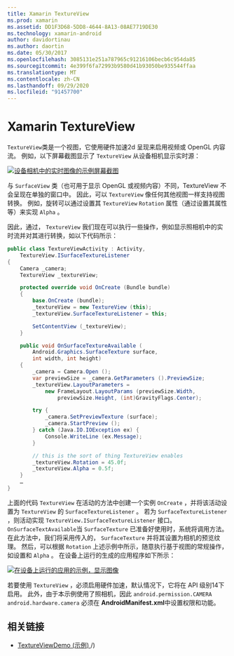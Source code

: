 ```yaml
---
title: Xamarin TextureView
ms.prod: xamarin
ms.assetid: DD1F3D68-5DD8-4644-8A13-08AE7719DE30
ms.technology: xamarin-android
author: davidortinau
ms.author: daortin
ms.date: 05/30/2017
ms.openlocfilehash: 3085131e251a787965c91216106becb6c954da85
ms.sourcegitcommit: 4e399f6fa72993b9580d41b93050be935544ffaa
ms.translationtype: MT
ms.contentlocale: zh-CN
ms.lasthandoff: 09/29/2020
ms.locfileid: "91457700"
---
```

# <a name="xamarinandroid-textureview"></a>Xamarin TextureView

`TextureView`类是一个视图，它使用硬件加速2d 呈现来启用视频或 OpenGL 内容流。 例如，以下屏幕截图显示了 `TextureView` 从设备相机显示实时源：

[![设备相机中的实时图像的示例屏幕截图](texture-view-images/22-textureviewcamera.png)](texture-view-images/22-textureviewcamera.png#lightbox)

与 `SurfaceView` 类（也可用于显示 OpenGL 或视频内容）不同，TextureView 不会呈现在单独的窗口中。
因此，可以 `TextureView` 像任何其他视图一样支持视图转换。 例如，旋转可以通过设置其 `TextureView` `Rotation` 属性（通过设置其属性等）来实现 `Alpha` 。

因此，通过， `TextureView` 我们现在可以执行一些操作，例如显示照相机中的实时流并对其进行转换，如以下代码所示：

```csharp
public class TextureViewActivity : Activity,
    TextureView.ISurfaceTextureListener
{
    Camera _camera;
    TextureView _textureView;

    protected override void OnCreate (Bundle bundle)
    {
        base.OnCreate (bundle);
        _textureView = new TextureView (this);
        _textureView.SurfaceTextureListener = this;

        SetContentView (_textureView);
    }

    public void OnSurfaceTextureAvailable (
        Android.Graphics.SurfaceTexture surface,
        int width, int height)
    {
        _camera = Camera.Open ();
        var previewSize = _camera.GetParameters ().PreviewSize;
        _textureView.LayoutParameters =
            new FrameLayout.LayoutParams (previewSize.Width,
                previewSize.Height, (int)GravityFlags.Center);

        try {
            _camera.SetPreviewTexture (surface);
            _camera.StartPreview ();
        } catch (Java.IO.IOException ex) {
            Console.WriteLine (ex.Message);
        }

        // this is the sort of thing TextureView enables
        _textureView.Rotation = 45.0f;
        _textureView.Alpha = 0.5f;
    }
    …
}
```

上面的代码 `TextureView` 在活动的方法中创建一个实例 `OnCreate` ，并将该活动设置为 `TextureView` 的 `SurfaceTextureListener` 。 若为 `SurfaceTextureListener` ，则活动实现 `TextureView.ISurfaceTextureListener` 接口。 `OnSurfaceTextAvailable`当 `SurfaceTexture` 已准备好使用时，系统将调用方法。 在此方法中，我们将采用传入的， `SurfaceTexture` 并将其设置为相机的预览纹理。 然后，可以根据 `Rotation` 上述示例中所示，随意执行基于视图的常规操作，如设置和 `Alpha` 。 在设备上运行的生成的应用程序如下所示：

[![在设备上运行的应用的示例，显示图像](texture-view-images/17-textureviewdemo.png)](texture-view-images/17-textureviewdemo.png#lightbox)

若要使用 `TextureView` ，必须启用硬件加速，默认情况下，它将在 API 级别14下启用。 此外，由于本示例使用了照相机，因此 `android.permission.CAMERA` `android.hardware.camera` 必须在 **AndroidManifest.xml**中设置权限和功能。

## <a name="related-links"></a>相关链接

- [TextureViewDemo (示例) ](/samples/xamarin/monodroid-samples/textureviewdemo)/) 